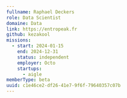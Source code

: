 ```yaml
---
fullname: Raphael Deckers
role: Data Scientist
domaine: Data
link: https://entropeak.fr
github: kezakool
missions:
  - start: 2024-01-15
    end: 2024-12-31
    status: independent
    employer: Octo
    startups:
      - aigle
memberType: beta
uuid: c1e46ce2-df26-41e7-9f6f-79640357c07b
---
```

